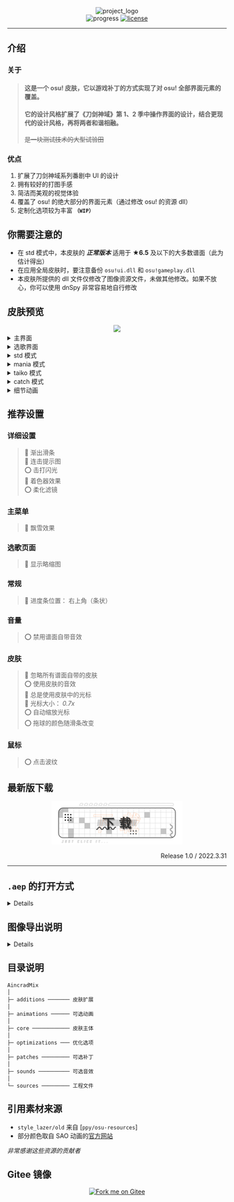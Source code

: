 <div align="center">
  <img src="https://raw.githubusercontent.com/Sendevia/sendevia.github.io/master/assets/images/s0_aincradmix.png" width="400" alt="project_logo">
</div>

<div align="center">
  <img src="https://img.shields.io/badge/%E8%BF%9B%E5%BA%A6-99%25-orange?style=flat-square" alt="progress">
  <a href="https://github.com/Sendevia/AincradMix/blob/master/LICENSE">
    <img src="https://img.shields.io/github/license/Sendevia/AincradMix.svg?color=%23FF005A&style=popout-square" alt="license">
  </a>
</div>

---

## 介绍

### 关于

>  #### 这是一个 osu! 皮肤，它以游戏补丁的方式实现了对 osu! 全部界面元素的覆盖。
>  #### 它的设计风格扩展了《刀剑神域》第 1、2 季中操作界面的设计，结合更现代的设计风格，再将两者和谐相融。
>  ~~是一块测试技术的大型试验田~~

### 优点

1. 扩展了刀剑神域系列番剧中 UI 的设计
2. 拥有较好的打图手感
3. 简洁而美观的视觉体验
4. 覆盖了 osu! 的绝大部分的界面元素（通过修改 osu! 的资源 dll）
5. 定制化选项较为丰富 **`（WIP）`**

## 你需要注意的

- 在 std 模式中，本皮肤的 _**正常版本**_ 适用于 **★6.5** 及以下的大多数谱面（此为估计得出）
- 在应用全局皮肤时，要注意备份 `osu!ui.dll` 和 `osu!gameplay.dll`
- 本皮肤所提供的 dll 文件仅修改了图像资源文件，未做其他修改。如果不放心，你可以使用 dnSpy 非常容易地自行修改

## 皮肤预览

<div align="center">
  <img src="https://raw.githubusercontent.com/Sendevia/sendevia.github.io/master/assets/images/s0_amix_vision.png">
</div>

<details>
  <summary>主界面</summary>
    <div align="center">
      <img src="https://raw.githubusercontent.com/Sendevia/sendevia.github.io/master/assets/images/screenshot01.jpg">
    </div>
</details>

<details>
  <summary>选歌界面</summary>
    <div align="center">
      <img src="https://raw.githubusercontent.com/Sendevia/sendevia.github.io/master/assets/images/screenshot02.jpg">
    </div>
</details>

<details>
  <summary>std 模式</summary>
    <div align="center">
      <img src="">
    </div>
</details>

<details>
  <summary>mania 模式</summary>
    <div align="center">
      <img src="">
    </div>
</details>

<details>
  <summary>taiko 模式</summary>
    <div align="center">
      <img src="">
    </div>
</details>

<details>
  <summary>catch 模式</summary>
    <div align="center">
      <img src="">
    </div>
</details>

<details>
  <summary>细节动画</summary>
    <div align="center">
      <img src="">
    </div>
</details>


## 推荐设置

### 详细设置

> 🔴 渐出滑条  
> 🔴 连击提示图  
> ⭕ 击打闪光  
> 🔴 着色器效果  
> ⭕ 柔化滤镜  

### 主菜单

> 🔴 飘雪效果  

### 选歌页面

> 🔴 显示略缩图  

### 常规

> 🔴 进度条位置： 右上角（条状）  

### 音量

> ⭕ 禁用谱面自带音效  

### 皮肤

> 🔴 忽略所有谱面自带的皮肤  
> ⭕ 使用皮肤的音效  
> 🔴 总是使用皮肤中的光标  
> 🔴 光标大小： _0.7x_  
> ⭕ 自动缩放光标  
> ⭕ 拖球的颜色随滑条改变  

### 鼠标

> ⭕ 点击波纹  

## 最新版下载

<div align="center">
  <a href="https://github.com/Sendevia/AincradMix/releases/latest">
    <img src="https://raw.githubusercontent.com/Sendevia/sendevia.github.io/master/assets/images/s0_button_download_1.png" width="300" alt="download">
  </a>
  <p align="right">
    Release 1.0 / 2022.3.31
  </p>
</div>

---

## `.aep` 的打开方式

<details>

### **注意：**

1. 推荐使用`Adobe After Effects CC2021 (18.0)`或更高版本。
2. **注意要经常保存文件**
3. 你**必须**拥有以下的插件、脚本和字体：

#### 插件

[Saber]  
Trapcode Suite  
AESweets Halftone

#### 脚本

[Duik]  
[GridGuide]

#### 字体

[SAO-UI]  
[KD-Tramcar]  
[Aller]  
Electrolize  
Century Gothic

</details>

## 图像导出说明

<details>

1. 将图片导出格式设置为 `.PNG`，通道为 `RGB+Alpha`，名称为`合成名称`
2. 将动画导出格式设置为 `.PNG（序列）`，通道为 `RGB+Alpha`，根据情况选择使用合成帧编号，名称为`合成名称`，删去文件名的 **`_[#]`** 后缀 **（噔噔咚~ 是 `_[#]` ！不是 `-[#]` 或 `[#]` ！）**
3. 你也可以导入本项目提供的 `AOM` 和 `ARS` 文件，具体导入方法恕请另行搜索
   - `AOM` After Effects 的输出模块模板
   - `ARS` After Effects 的渲染模块模板

</details>

## 目录说明

```
AincradMix
│
├─ additions ─────── 皮肤扩展
│
├─ animations ────── 可选动画
│
├─ core ──────────── 皮肤主体
│
├─ optimizations ─── 优化选项
│
├─ patches ───────── 可选补丁
│
├─ sounds ────────── 可选音效
│
└─ sources ───────── 工程文件
```

## 引用素材来源

- `style_lazer/old` 来自 [`ppy/osu-resources`]
- 部分颜色取自 SAO 动画的[官方网站]

_非常感谢这些资源的贡献者_

## Gitee 镜像

<div align="center">
  <a href="https://gitee.com/sendevia/AincradMix">
    <img src="https://gitee.com/sendevia/AincradMix/widgets/widget_6.svg?color=ff711e" width="200" alt="Fork me on Gitee">
  </a>
</div>

<!-- 链接索引 -->

[saber]: https://www.videocopilot.net/blog/2016/03/new-plug-in-saber-now-available-100-free/
[duik]: https://rainboxprod.coop/en/tools/duik/duik-download/
[gridguide]: https://aescripts.com/gridguide-for-after-effects/
[sao-ui]: https://fontmeme.com/fonts/sao-ui-font/
[kd-tramcar]: https://fontmeme.com/fonts/kd-tramcar-font/
[aller]: https://fontmeme.com/fonts/aller-font/
[官方网站]: https://www.swordart-online.net/
[`ppy/osu`]: https://github.com/ppy/osu-resources/

<!--
    ___    _                           ____  ____
   /   |  (_)___  ______________ _____/ /  |/  (_)  __
  / /| | / / __ \/ ___/ ___/ __ `/ __  / /|_/ / / |/_/
 / ___ |/ / / / / /__/ /  / /_/ / /_/ / /  / / />  <
/_/  |_/_/_/ /_/\___/_/   \__,_/\__,_/_/  /_/_/_/|_|
designed by sendevia, 2022
-->
